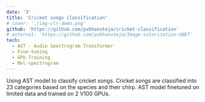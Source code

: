 ```yaml
---
date: '3'
title: 'Cricket songs classification'
# cover: './img-clr-demo.png'
github: 'https://github.com/pvbhanuteja/cricket-classification'
# external: 'https://github.com/pvbhanuteja/Image-colorization-UNET'
tech:
  - AST - Audio Spectrogram Transformer
  - Fine-tuning
  - GPU Training
  - Mel-spectrogram
---
```


Using AST model to classify cricket songs. Cricket songs are classified into 23 categories based on the species and their chirp. AST model finetuned on limited data and trained on 2 V100 GPUs.

